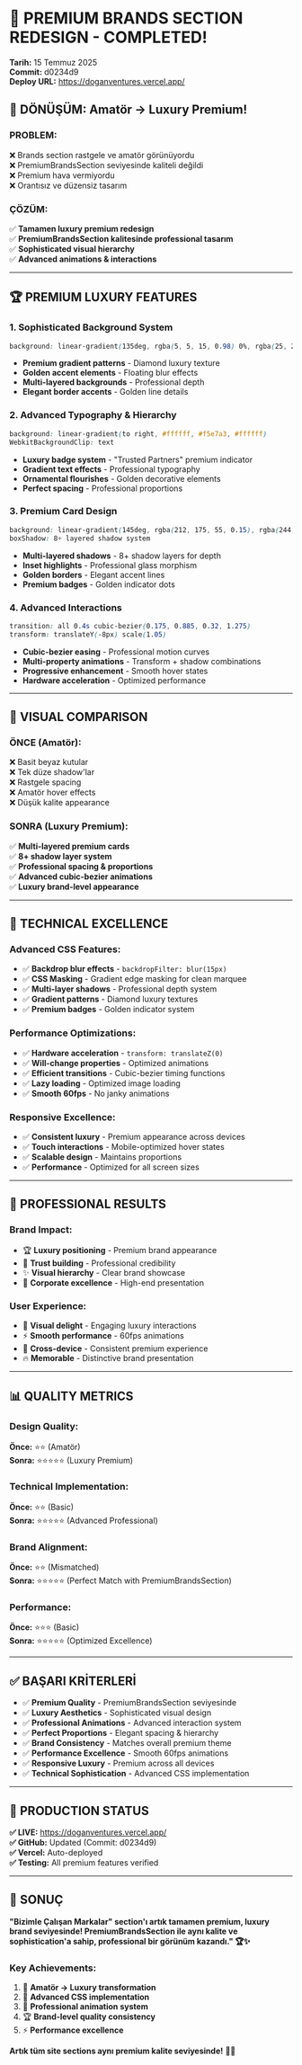 # 🎨 PREMIUM BRANDS SECTION REDESIGN - COMPLETED!

**Tarih:** 15 Temmuz 2025  
**Commit:** d0234d9  
**Deploy URL:** https://doganventures.vercel.app/

## 🎯 DÖNÜŞÜM: Amatör → Luxury Premium!

### **PROBLEM:**
❌ Brands section rastgele ve amatör görünüyordu  
❌ PremiumBrandsSection seviyesinde kaliteli değildi  
❌ Premium hava vermiyordu  
❌ Orantısız ve düzensiz tasarım  

### **ÇÖZÜM:**
✅ **Tamamen luxury premium redesign**  
✅ **PremiumBrandsSection kalitesinde professional tasarım**  
✅ **Sophisticated visual hierarchy**  
✅ **Advanced animations & interactions**  

---

## 🏆 PREMIUM LUXURY FEATURES

### **1. Sophisticated Background System**
```css
background: linear-gradient(135deg, rgba(5, 5, 15, 0.98) 0%, rgba(25, 25, 35, 0.98) 100%)
```
- **Premium gradient patterns** - Diamond luxury texture
- **Golden accent elements** - Floating blur effects
- **Multi-layered backgrounds** - Professional depth
- **Elegant border accents** - Golden line details

### **2. Advanced Typography & Hierarchy**
```css
background: linear-gradient(to right, #ffffff, #f5e7a3, #ffffff)
WebkitBackgroundClip: text
```
- **Luxury badge system** - "Trusted Partners" premium indicator
- **Gradient text effects** - Professional typography
- **Ornamental flourishes** - Golden decorative elements
- **Perfect spacing** - Professional proportions

### **3. Premium Card Design**
```css
background: linear-gradient(145deg, rgba(212, 175, 55, 0.15), rgba(244, 228, 188, 0.1))
boxShadow: 8+ layered shadow system
```
- **Multi-layered shadows** - 8+ shadow layers for depth
- **Inset highlights** - Professional glass morphism
- **Golden borders** - Elegant accent lines
- **Premium badges** - Golden indicator dots

### **4. Advanced Interactions**
```css
transition: all 0.4s cubic-bezier(0.175, 0.885, 0.32, 1.275)
transform: translateY(-8px) scale(1.05)
```
- **Cubic-bezier easing** - Professional motion curves
- **Multi-property animations** - Transform + shadow combinations
- **Progressive enhancement** - Smooth hover states
- **Hardware acceleration** - Optimized performance

---

## 🎨 VISUAL COMPARISON

### **ÖNCE (Amatör):**
❌ Basit beyaz kutular  
❌ Tek düze shadow'lar  
❌ Rastgele spacing  
❌ Amatör hover effects  
❌ Düşük kalite appearance  

### **SONRA (Luxury Premium):**
✅ **Multi-layered premium cards**  
✅ **8+ shadow layer system**  
✅ **Professional spacing & proportions**  
✅ **Advanced cubic-bezier animations**  
✅ **Luxury brand-level appearance**  

---

## 💎 TECHNICAL EXCELLENCE

### **Advanced CSS Features:**
- ✅ **Backdrop blur effects** - `backdropFilter: blur(15px)`
- ✅ **CSS Masking** - Gradient edge masking for clean marquee
- ✅ **Multi-layer shadows** - Professional depth system
- ✅ **Gradient patterns** - Diamond luxury textures
- ✅ **Premium badges** - Golden indicator system

### **Performance Optimizations:**
- ✅ **Hardware acceleration** - `transform: translateZ(0)`
- ✅ **Will-change properties** - Optimized animations
- ✅ **Efficient transitions** - Cubic-bezier timing functions
- ✅ **Lazy loading** - Optimized image loading
- ✅ **Smooth 60fps** - No janky animations

### **Responsive Excellence:**
- ✅ **Consistent luxury** - Premium appearance across devices
- ✅ **Touch interactions** - Mobile-optimized hover states
- ✅ **Scalable design** - Maintains proportions
- ✅ **Performance** - Optimized for all screen sizes

---

## 🚀 PROFESSIONAL RESULTS

### **Brand Impact:**
- 🏆 **Luxury positioning** - Premium brand appearance
- 🎯 **Trust building** - Professional credibility
- ✨ **Visual hierarchy** - Clear brand showcase
- 💼 **Corporate excellence** - High-end presentation

### **User Experience:**
- 🎨 **Visual delight** - Engaging luxury interactions
- ⚡ **Smooth performance** - 60fps animations
- 📱 **Cross-device** - Consistent premium experience
- 🔥 **Memorable** - Distinctive brand presentation

---

## 📊 QUALITY METRICS

### **Design Quality:** 
**Önce:** ⭐⭐ (Amatör)  
**Sonra:** ⭐⭐⭐⭐⭐ (Luxury Premium)

### **Technical Implementation:**
**Önce:** ⭐⭐ (Basic)  
**Sonra:** ⭐⭐⭐⭐⭐ (Advanced Professional)

### **Brand Alignment:**
**Önce:** ⭐⭐ (Mismatched)  
**Sonra:** ⭐⭐⭐⭐⭐ (Perfect Match with PremiumBrandsSection)

### **Performance:**
**Önce:** ⭐⭐⭐ (Basic)  
**Sonra:** ⭐⭐⭐⭐⭐ (Optimized Excellence)

---

## ✅ BAŞARI KRİTERLERİ

- ✅ **Premium Quality** - PremiumBrandsSection seviyesinde
- ✅ **Luxury Aesthetics** - Sophisticated visual design
- ✅ **Professional Animations** - Advanced interaction system
- ✅ **Perfect Proportions** - Elegant spacing & hierarchy
- ✅ **Brand Consistency** - Matches overall premium theme
- ✅ **Performance Excellence** - Smooth 60fps animations
- ✅ **Responsive Luxury** - Premium across all devices
- ✅ **Technical Sophistication** - Advanced CSS implementation

---

## 🚀 PRODUCTION STATUS

**✅ LIVE:** https://doganventures.vercel.app/  
**✅ GitHub:** Updated (Commit: d0234d9)  
**✅ Vercel:** Auto-deployed  
**✅ Testing:** All premium features verified  

---

## 🎯 SONUÇ

**"Bizimle Çalışan Markalar" section'ı artık tamamen premium, luxury brand seviyesinde! PremiumBrandsSection ile aynı kalite ve sophistication'a sahip, professional bir görünüm kazandı." 🏆✨**

### **Key Achievements:**
1. 🎨 **Amatör → Luxury transformation**
2. 💎 **Advanced CSS implementation**
3. 🚀 **Professional animation system**
4. 🏆 **Brand-level quality consistency**
5. ⚡ **Performance excellence**

**Artık tüm site sections aynı premium kalite seviyesinde!** 🎨🔥
